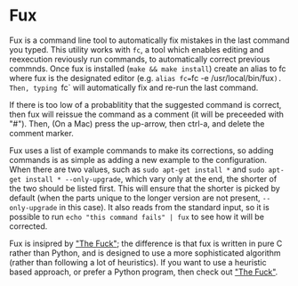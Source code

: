 # Fux

Fux is a command line tool to automatically fix mistakes in the last command you typed. This utility works with `fc`, a tool which enables editing and reexecution reviously run commands, to automatically correct previous commnds. Once fux is installed (`make && make install`) create an alias to fc where fux is the designated editor (e.g. `alias fc=`fc -e /usr/local/bin/fux`). Then, typing `fc` will automatically fix and re-run the last command.

If there is too low of a probablitity that the suggested command is correct, then fux will reissue the command as a comment (it will be preceeded with "#"). Then, (On a Mac) press the up-arrow, then ctrl-a, and delete the comment marker.

Fux uses a list of example commands to make its corrections, so adding commands is as simple as adding a new example to the configuration. When there are two values, such as `sudo apt-get install *` and `sudo apt-get install * --only-upgrade`, which vary only at the end, the shorter of the two should be listed first. This will ensure that the shorter is picked by default (when the parts unique to the longer version are not present, `--only-upgrade` in this case). It also reads from the standard input, so it is possible to run `echo "this command fails" | fux` to see how it will be corrected.

Fux is insipred by ["The Fuck"](https://github.com/nvbn/thefuck); the difference is that fux is written in pure C rather than Python, and is designed to use a more sophisticated algorithm (rather than following a lot of heuristics). If you want to use a heuristic based approach, or prefer a Python program, then check out ["The Fuck"](https://github.com/nvbn/thefuck).
